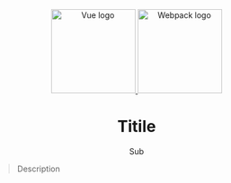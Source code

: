 <div align="center">
  <div>
    <a href="https://vuejs.org/index.html">
      <img height="150" alt="Vue logo" src="/build/logo/vue-logo.png">
    </a>
    <a href="https://webpack.js.org/">
      <img height="150" alt="Webpack logo" src="/build/logo/webpack-logo.png">
    </a>
  </div>
  <h1>Titile</h1>
  <p>Sub</p>
</div>

> Description

